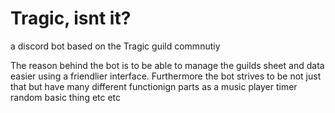 # Tragic, isnt it?
a discord bot based on the Tragic guild commnutiy 

The reason behind the bot is to be able to manage the guilds sheet and data easier using a friendlier interface.
Furthermore the bot strives to be not just that but have many different functionign parts as a music player timer random basic thing etc etc